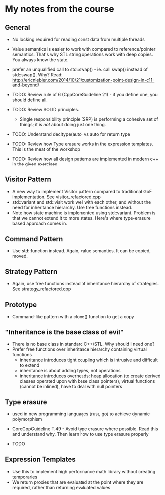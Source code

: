 # My notes from the course

## General
- No locking required for reading const data from multiple threads
- Value semantics is easier to work with compared to reference/pointer semantics. That's why STL string operations 
work with deep copies. You always know the state.
- prefer an unqualified call to std::swap() - ie. call swap() instead of std::swap(). Why? Read: http://ericniebler.com/2014/10/21/customization-point-design-in-c11-and-beyond/

- TODO: Review rule of 6 (CppCoreGuideline 21) - if you define one, you should define all.
- TODO: Review SOLID principles.
    - Single responsibility principle (SRP) is performing a cohesive set of things; it is *not* about doing just one thing.
- TODO: Understand decltype(auto) vs auto for return type
- TODO: Review how Type erasure works in the expression templates. This is the meat of the workshop
- TODO: Review how all design patterns are implemented in modern c++ in the given exercises

## Visitor Pattern

- A new way to implement Visitor pattern compared to traditional GoF implementation. See visitor_refactored.cpp
- std::variant and std::visit work well with each other, and without the need for inheritance hierarchy. Use free functions instead.
- Note how state machine is implemented using std::variant. Problem is that we cannot extend it to more states. Here's 
where type-erasure based approach comes in.

## Command Pattern

- Use std::function instead. Again, value semantics. It can be copied, moved.

## Strategy Pattern

- Again, use free functions instead of inheritance hierarchy of strategies. See strategy_refactored.cpp

## Prototype

- Command-like pattern with a clone() function to get a copy


## "Inheritance is the base class of evil"

- There is no base class in standard C++/STL. Why should I need one?
- Prefer free functions over inheritance hierarchy containing virtual functions
    - inheritance introduces tight coupling which is intrusive and difficult to extend
    - inheritance is about adding types, not operations
    - inheritance introduces overheads: heap allocation (to create derived classes operated upon with base class pointers), 
    virtual functions (cannot be inlined), have to deal with null pointers
    
## Type erasure

- used in new programming languages (rust, go) to achieve dynamic polymorphism
- CoreCppGuideline T.49 - Avoid type erasure where possible. Read this and understand why. Then learn how to use type erasure properly

- TODO

## Expression Templates

- Use this to implement high performance math library without creating temporaries
- We return proxies that are evaluated at the point where they are required, rather than returning evaluated values
